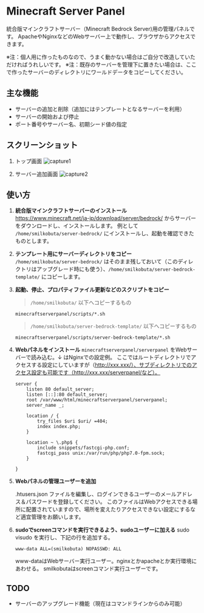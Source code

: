 # Minecraft Server Panel
統合版マインクラフトサーバー（Minecraft Bedrock Server)用の管理パネルです。
ApacheやNginxなどのWebサーバー上で動作し、ブラウザからアクセスできます。

※注：個人用に作ったものなので、うまく動かない場合はご自分で改造していただければうれしいです。
※注：既存のサーバーを管理下に置きたい場合は、ここで作ったサーバーのディレクトリにワールドデータをコピーしてください。

## 主な機能

- サーバーの追加と削除（追加にはテンプレートとなるサーバーを利用）
- サーバーの開始および停止
- ポート番号やサーバー名、初期シード値の指定

## スクリーンショット

1. トップ画面
![capture1](https://user-images.githubusercontent.com/3386721/69837317-71fa2c00-1291-11ea-8f16-df83024f561e.jpg)

2. サーバー追加画面
![capture2](https://user-images.githubusercontent.com/3386721/69837319-74f51c80-1291-11ea-9936-be9fc9eecbd0.jpg)


## 使い方

1. **統合版マインクラフトサーバーのインストール**
     https://www.minecraft.net/ja-jp/download/server/bedrock/ からサーバーをダウンロードし、インストールします。
       例として `/home/smilkobuta/server-bedrock/` にインストールし、起動を確認できたものとします。

2. **テンプレート用にサーバーディレクトリをコピー**
     `/home/smilkobuta/server-bedrock/` はそのまま残しておいて（このディレクトリはアップグレード時にも使う）、`/home/smilkobuta/server-bedrock-template/` にコピーします。

3. **起動、停止、プロパティファイル更新などのスクリプトをコピー**

     > `/home/smilkobuta/` 以下へコピーするもの

     ```
     minecraftserverpanel/scripts/*.sh
     ```

     > `/home/smilkobuta/server-bedrock-template/` 以下へコピーするもの

     ```
     minecraftserverpanel/scripts/server-bedrock-template/*.sh
     ```

4. **Webパネルをインストール**
   `minecraftserverpanel/serverpanel` をWebサーバーで読み込む。↓ はNginxでの設定例。
   ここではルートディレクトリでアクセスする設定にしていますが（http://xxx.xxx/）、サブディレクトリでのアクセス設定も可能です（http://xxx.xxx/serverpanel/など）。

     ```
     server {
         listen 80 default_server;
         listen [::]:80 default_server;
         root /var/www/html/minecraftserverpanel/serverpanel;
         server_name _;
     
         location / {
             try_files $uri $uri/ =404;
             index index.php;
         }
      
         location ~ \.php$ {
             include snippets/fastcgi-php.conf;
             fastcgi_pass unix:/var/run/php/php7.0-fpm.sock;
         }
     
     }
     ```

5. **Webパネルの管理ユーザーを追加**

     .htusers.json ファイルを編集し、ログインできるユーザーのメールアドレス＆パスワードを登録してください。
     このファイルはWebアクセスできる場所に配置されていますので、場所を変えたりアクセスできない設定にするなど適宜管理をお願いします。

6. **sudoでscreenコマンドを実行できるよう、sudoユーザーに加える**
     sudo visudo を実行し、下記の行を追加する。

     ```
     www-data ALL=(smilkobuta) NOPASSWD: ALL
     ```

     www-dataはWebサーバー実行ユーザー。nginxとかapacheとか実行環境にあわせる。
     smilkobutaはscreenコマンド実行ユーザーです。

## TODO

- サーバーのアップグレード機能（現在はコマンドラインからのみ可能）

